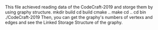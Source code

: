 This file achieved reading data of the CodeCraft-2019 and storge them by using graphy structure.
mkdir build
cd build
cmake ..
make 
cd ..
cd bin
./CodeCraft-2019
Then, you can get the graphy's numbers of vertexs and edges and see the	Linked Storage Structure of the graphy.
